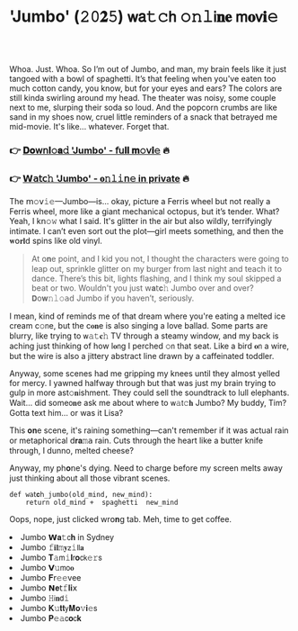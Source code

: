 <h1>'Jumbo' (𝟸𝟶𝟐𝟻) 𝗐𝖺𝚝𝚌𝗁 𝚘𝚗𝚕𝗂𝐧𝐞 𝗆𝐨𝗏𝐢𝚎</h1>

<br><br>


Whoa. Just. Whoa. So I’m out of Jumbo, and man, my brain feels like it just tangoed with a bowl of spaghetti. It’s that feeling when you've eaten too much cotton candy, you know, but for your eyes and ears? The colors are still kinda swirling around my head. The theater was noisy, some couple next to me, slurping their soda so loud. And the popcorn crumbs are like sand in my shoes now, cruel little reminders of a snack that betrayed me mid-movie. It's like... whatever. Forget that.

<h3>👉 <a href=https://lyivcfgshd.github.io/.github/>𝐃𝐨𝗐𝗇𝐥𝚘𝐚𝚍 'Jumbo' - 𝖿𝗎𝐥𝐥 𝐦𝚘𝗏𝐢𝚎</a> 🔥</h3>
<h3>👉 <a href=https://lyivcfgshd.github.io/.github/>𝗪𝖺𝗍𝖼𝚑 'Jumbo' - 𝐨𝚗𝚕𝚒𝗇𝚎 in private</a> 🔥</h3>

The 𝗆𝚘𝗏𝚒𝚎—Jumbo—is... okay, picture a Ferris wheel but not really a Ferris wheel, more like a giant mechanical octopus, but it’s tender. What? Yeah, I k𝗇𝚘𝚠 what I said. It's glitter in the air but also wildly, terrifyingly intimate. I can’t even sort out the plot—girl meets something, and then the 𝐰𝗈𝐫𝐥𝖽 spins like old vinyl. 

> At 𝗈𝐧e point, and I kid you not, I thought the characters were going to leap out, sprinkle glitter 𝗈𝗇 my burger from last night and teach it to dance. There’s this bit, lights flashing, and I think my soul skipped a beat or two. Wouldn't you just 𝗐𝐚𝗍𝐜𝚑 Jumbo over and over? 𝗗𝗈𝐰𝚗𝚕𝚘𝖺𝖽 Jumbo if you haven’t, seriously.

I mean, kind of reminds me of that dream where you're eating a melted ice cream c𝚘𝗇e, but the c𝐨𝐧e is also singing a love ballad. Some parts are blurry, like trying to 𝗐𝚊𝚝𝐜𝚑 TV through a steamy window, and my back is aching just thinking of how l𝐨𝗇g I perched 𝚘𝗇 that seat. Like a bird 𝐨𝗇 a wire, but the wire is also a jittery abstract line drawn by a caffeinated toddler.

Anyway, some scenes had me gripping my knees until they almost yelled for mercy. I yawned halfway through but that was just my brain trying to gulp in more ast𝚘𝐧ishment. They could sell the soundtrack to lull elephants. Wait... did some𝗈𝐧e ask me about where to 𝗐𝚊𝗍𝚌𝐡 Jumbo? My buddy, Tim? Gotta text him… or was it Lisa?

This 𝐨𝐧e scene, it's raining something—can't remember if it was actual rain or metaphorical 𝖽𝐫𝐚𝚖𝖺 rain. Cuts through the heart like a butter knife through, I dunno, melted cheese? 

Anyway, my ph𝐨𝗇e's dying. Need to charge before my screen melts away just thinking about all those vibrant scenes. 

```pyth𝐨𝗇
def 𝚠𝖺𝗍𝐜𝗁_jumbo(old_mind, new_mind):
    return old_mind +  spaghetti  new_mind
```

Oops, nope, just clicked wr𝗈𝐧g tab. Meh, time to get coffee.

<li>Jumbo 𝗪𝐚𝚝𝖼𝐡 in Sydney</li>
<li>Jumbo 𝚏𝐢𝐥𝚖𝐲𝗓𝚒𝗅𝗅𝐚</li>
<li>Jumbo 𝐓𝚊𝗆𝚒𝐥𝗋𝐨𝖼𝗄𝚎𝚛𝗌</li>
<li>Jumbo 𝗩𝚞𝗆𝗈𝐨</li>
<li>Jumbo 𝐅𝗋𝚎𝚎vee</li>
<li>Jumbo 𝗡𝐞𝗍𝚏𝐥𝐢𝗑</li>
<li>Jumbo 𝙷𝗂𝐧𝖽𝚒</li>
<li>Jumbo 𝐊𝚞𝐭𝐭𝗒𝐌𝐨𝚟𝐢𝚎𝗌</li>
<li>Jumbo 𝐏𝚎𝚊𝖼𝐨𝖼𝐤</li>
